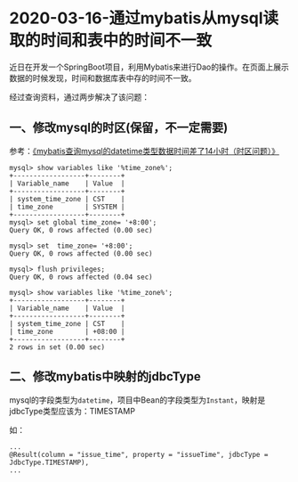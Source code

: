 # 2020-03-16-通过mybatis从mysql读取的时间和表中的时间不一致

近日在开发一个SpringBoot项目，利用Mybatis来进行Dao的操作。在页面上展示数据的时候发现，时间和数据库表中存的时间不一致。

经过查询资料，通过两步解决了该问题：

## 一、修改mysql的时区(保留，不一定需要)

参考：[《mybatis查询mysql的datetime类型数据时间差了14小时（时区问题）》](https://blog.csdn.net/yjgithub/article/details/80404002)

```mysql
mysql> show variables like '%time_zone%';
+------------------+--------+
| Variable_name    | Value  |
+------------------+--------+
| system_time_zone | CST    |
| time_zone        | SYSTEM |
+------------------+--------+
mysql> set global time_zone= '+8:00';
Query OK, 0 rows affected (0.00 sec)

mysql> set  time_zone= '+8:00';
Query OK, 0 rows affected (0.00 sec)

mysql> flush privileges;
Query OK, 0 rows affected (0.04 sec)

mysql> show variables like '%time_zone%';
+------------------+--------+
| Variable_name    | Value  |
+------------------+--------+
| system_time_zone | CST    |
| time_zone        | +08:00 |
+------------------+--------+
2 rows in set (0.00 sec)
```

## 二、修改mybatis中映射的jdbcType

mysql的字段类型为`datetime`，项目中Bean的字段类型为`Instant`，映射是jdbcType类型应该为：TIMESTAMP

如：

```
...
@Result(column = "issue_time", property = "issueTime", jdbcType = JdbcType.TIMESTAMP),
...
```



